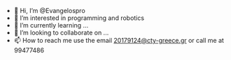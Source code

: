 - 👋 Hi, I’m @Evangelospro
- 👀 I’m interested in programming and robotics
- 🌱 I’m currently learning ...
- 💞️ I’m looking to collaborate on ...
- 📫 How to reach me use the email 20179124@cty-greece.gr or call me at 99477486

<!---
Evangelospro/Evangelospro is a ✨ special ✨ repository because its `README.md` (this file) appears on your GitHub profile.
You can click the Preview link to take a look at your changes.
--->
